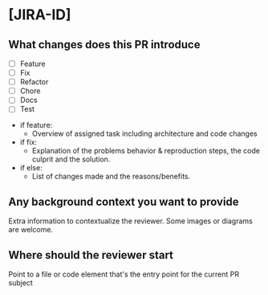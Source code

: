 # [JIRA-ID]

## What changes does this PR introduce

- [ ] Feature
- [ ] Fix
- [ ] Refactor
- [ ] Chore
- [ ] Docs
- [ ] Test

- if feature:
  - Overview of assigned task including architecture and code changes
- if fix:
  - Explanation of the problems behavior & reproduction steps, the code culprit and the solution.
- if else:
  - List of changes made and the reasons/benefits.

## Any background context you want to provide

Extra information to contextualize the reviewer. Some images or diagrams are welcome.

## Where should the reviewer start

Point to a file or code element that's the entry point for the current PR subject
